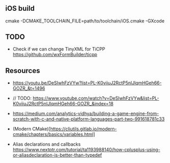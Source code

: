 #

## iOS build

cmake -DCMAKE_TOOLCHAIN_FILE=path/to/toolchain/iOS.cmake -GXcode

## TODO

- Check if we can change TinyXML for TiCPP https://github.com/wxFormBuilder/ticpp

## Resources

- https://youtu.be/DeSIwhFzVYw?list=PL-K0viiuJ2RctP5nlJlqmHGeh66-GOZR_&t=1496 

- // TODO: https://www.youtube.com/watch?v=DeSIwhFzVYw&list=PL-K0viiuJ2RctP5nlJlqmHGeh66-GOZR_&index=18

- https://medium.com/analytics-vidhya/building-a-game-engine-from-scratch-with-c-and-native-platform-languages-part-two-991618781c33

- (Modern CMake)[https://cliutils.gitlab.io/modern-cmake/chapters/basics/variables.html]

- Alias declarations and callbacks https://www.nextptr.com/tutorial/ta1193988140/how-cplusplus-using-or-aliasdeclaration-is-better-than-typedef 